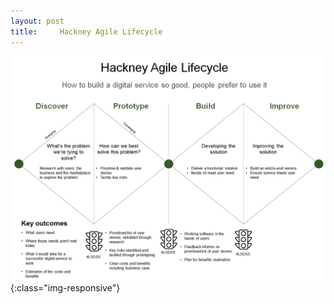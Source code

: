 ```yaml
---
layout: post
title:     Hackney Agile Lifecycle     
---
```

![Hackney Agile Lifecycle](../images/image1.png){:class="img-responsive"}

